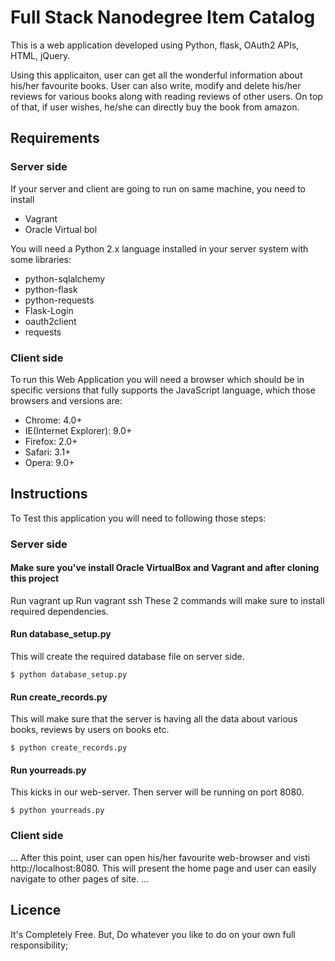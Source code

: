# Full Stack Nanodegree Item Catalog

This is a web application developed using Python, flask, OAuth2 APIs, HTML, jQuery.

Using this applicaiton, user can get all the wonderful information about his/her favourite books. User can also write, modify and delete his/her reviews for various books along with reading reviews of other users. On top of that, if user wishes, he/she can directly buy the book from amazon.


## Requirements

### Server side

If your server and client are going to run on same machine, you need to install
- Vagrant
- Oracle Virtual bol

You will need a Python 2.x language installed in your server system with some libraries:

- python-sqlalchemy
- python-flask
- python-requests
- Flask-Login
- oauth2client
- requests

### Client side

To run this Web Application you will need a browser which should be in specific versions that fully supports the JavaScript language, which those browsers and versions are:

- Chrome: 4.0+
- IE(Internet Explorer): 9.0+
- Firefox: 2.0+
- Safari: 3.1+
- Opera: 9.0+

## Instructions

To Test this application you will need to following those steps:

### Server side

#### Make sure you've install Oracle VirtualBox and Vagrant and after cloning this project
Run vagrant up
Run vagrant ssh
These 2 commands will make sure to install required dependencies.


#### Run database_setup.py
This will create the required database file on server side.

```
$ python database_setup.py
``` 

#### Run create_records.py
This will make sure that the server is having all the data about various books, reviews by users on books etc.
```
$ python create_records.py
```

#### Run yourreads.py
This kicks in our web-server. Then  server will be running on port 8080.

```
$ python yourreads.py
```

### Client side
...
After this point, user can open his/her favourite web-browser and visti http://localhost:8080. This will present the home page and user can easily navigate to other pages of site.
...


## Licence

It's Completely Free. But, Do whatever you like to do on your own full responsibility;